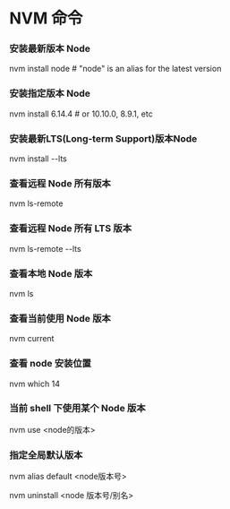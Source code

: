 # NVM 命令


### 安装最新版本 Node
nvm install node # "node" is an alias for the latest version 
### 安装指定版本 Node
nvm install 6.14.4 # or 10.10.0, 8.9.1, etc
### 安装最新LTS(Long-term Support)版本Node
nvm install --lts

### 查看远程 Node 所有版本
nvm ls-remote 
### 查看远程 Node 所有 LTS 版本
nvm ls-remote --lts 
### 查看本地 Node 版本
nvm ls 
### 查看当前使用 Node 版本
nvm current 
### 查看 node 安装位置
nvm which 14 

### 当前 shell 下使用某个 Node 版本
nvm use <node的版本>
### 指定全局默认版本
nvm alias default <node版本号> 

nvm uninstall <node 版本号/别名>